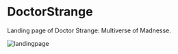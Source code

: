 # DoctorStrange
Landing page of Doctor Strange: Multiverse of Madnesse. 

![landingpage](https://user-images.githubusercontent.com/107157839/188518902-d622b6c4-be78-41e6-b1fe-9cfdd070fd19.png)
